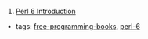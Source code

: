 1. [Perl 6 Introduction](http://perl6intro.com)
  * tags: [free-programming-books](tags/free-programming-books.md), [perl-6](tags/perl-6.md)
